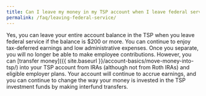 ```yaml
---
title: Can I leave my money in my TSP account when I leave federal service?
permalink: /faq/leaving-federal-service/
---
```


Yes, you can leave your entire account balance in the TSP when you leave federal service if the balance is $200 or more.  You can continue to enjoy tax-deferred earnings and low administrative expenses. Once you separate, you will no longer be able to make employee contributions. However, you can [transfer money]({{ site.baseurl }}/account-basics/move-money-into-tsp/) into your TSP account from IRAs (although not from Roth IRAs) and eligible employer plans. Your account will continue to accrue earnings, and you can continue to change the way your money is invested in the TSP investment funds by making <span data-term="Interfund Transfer (IFT)" class="js-glossary-toggle term term-end" title="Click to define" tabindex="0">interfund transfers</span>.
